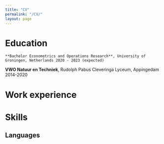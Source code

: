 ```yaml
---
title: "CV"
permalink: "/CV/"
layout: page
---
```


# Education
    **Bachelor Econometrics and Operations Research**, University of Groningen, Netherlands 2020 - 2023 (expected)

**VWO Natuur en Techniek**, Rudolph Pabus Cleveringa Lyceum, Appingedam 2014-2020

# Work experience

# Skills
## Languages

